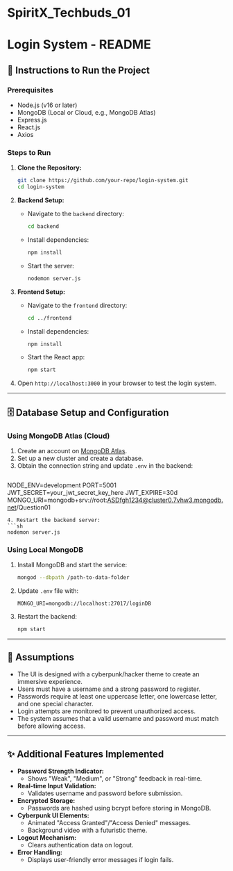 # SpiritX_Techbuds_01
# Login System - README

## 🚀 Instructions to Run the Project

### Prerequisites
- Node.js (v16 or later)
- MongoDB (Local or Cloud, e.g., MongoDB Atlas)
- Express.js
- React.js
- Axios

### Steps to Run
1. **Clone the Repository:**
   ```sh
   git clone https://github.com/your-repo/login-system.git
   cd login-system
   ```

2. **Backend Setup:**
   - Navigate to the `backend` directory:
     ```sh
     cd backend
     ```
   - Install dependencies:
     ```sh
     npm install
     ```
   - Start the server:
     ```sh
     nodemon server.js
     ```

3. **Frontend Setup:**
   - Navigate to the `frontend` directory:
     ```sh
     cd ../frontend
     ```
   - Install dependencies:
     ```sh
     npm install
     ```
   - Start the React app:
     ```sh
     npm start
     ```

4. Open `http://localhost:3000` in your browser to test the login system.

---

## 🗄️ Database Setup and Configuration

### Using MongoDB Atlas (Cloud)
1. Create an account on [MongoDB Atlas](https://www.mongodb.com/cloud/atlas).
2. Set up a new cluster and create a database.
3. Obtain the connection string and update `.env` in the backend:
   ```env
NODE_ENV=development
PORT=5001
JWT_SECRET=your_jwt_secret_key_here
JWT_EXPIRE=30d
MONGO_URI=mongodb+srv://root:ASDfgh1234@cluster0.7vhw3.mongodb.net/Question01
   ```
4. Restart the backend server:
   ```sh
   nodemon server.js
   ```

### Using Local MongoDB
1. Install MongoDB and start the service:
   ```sh
   mongod --dbpath /path-to-data-folder
   ```
2. Update `.env` file with:
   ```env
   MONGO_URI=mongodb://localhost:27017/loginDB
   ```
3. Restart the backend:
   ```sh
   npm start
   ```

---

## 📌 Assumptions
- The UI is designed with a cyberpunk/hacker theme to create an immersive experience.
- Users must have a username and a strong password to register.
- Passwords require at least one uppercase letter, one lowercase letter, and one special character.
- Login attempts are monitored to prevent unauthorized access.
- The system assumes that a valid username and password must match before allowing access.

---

## ✨ Additional Features Implemented
- **Password Strength Indicator:**
  - Shows "Weak", "Medium", or "Strong" feedback in real-time.
- **Real-time Input Validation:**
  - Validates username and password before submission.
- **Encrypted Storage:**
  - Passwords are hashed using bcrypt before storing in MongoDB.
- **Cyberpunk UI Elements:**
  - Animated "Access Granted"/"Access Denied" messages.
  - Background video with a futuristic theme.
- **Logout Mechanism:**
  - Clears authentication data on logout.
- **Error Handling:**
  - Displays user-friendly error messages if login fails.



